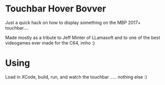 # Touchbar Hover Bovver
Just a quick hack on how to display something on the MBP 2017+ touchbar....

Made mostly as a tribute to Jeff Minter of LLamasoft and to one of the best videogames ever made for the C64, imho :)

# Using
Load in XCode, build, run, and watch the touchbar ..... nothing else :)

